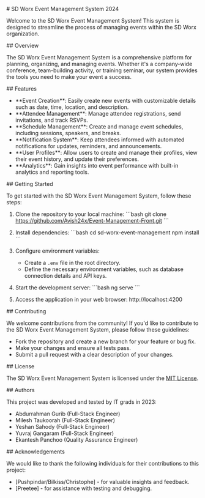 \# SD Worx Event Management System 2024

Welcome to the SD Worx Event Management System! This system is designed to streamline the process of managing events within the SD Worx organization.

\## Overview

The SD Worx Event Management System is a comprehensive platform for planning, organizing, and managing events. Whether it's a company-wide conference, team-building activity, or training seminar, our system provides the tools you need to make your event a success.

\## Features

- \*\*Event Creation\*\*: Easily create new events with customizable details such as date, time, location, and description.
- \*\*Attendee Management\*\*: Manage attendee registrations, send invitations, and track RSVPs.
- \*\*Schedule Management\*\*: Create and manage event schedules, including sessions, speakers, and breaks.
- \*\*Notification System\*\*: Keep attendees informed with automated notifications for updates, reminders, and announcements.
- \*\*User Profiles\*\*: Allow users to create and manage their profiles, view their event history, and update their preferences.
- \*\*Analytics\*\*: Gain insights into event performance with built-in analytics and reporting tools.

\## Getting Started

To get started with the SD Worx Event Management System, follow these steps:

1. Clone the repository to your local machine:
   \```bash
   git clone https://github.com/Avish24x/Event-Management-Front.git
   \```

2. Install dependencies:
   \```bash
   cd sd-worx-event-management
   npm install
   \```

3. Configure environment variables:
   - Create a `.env` file in the root directory.
   - Define the necessary environment variables, such as database connection details and API keys.

4. Start the development server:
   \```bash
   ng serve
   \```

5. Access the application in your web browser: http://localhost:4200


\## Contributing

We welcome contributions from the community! If you'd like to contribute to the SD Worx Event Management System, please follow these guidelines:

- Fork the repository and create a new branch for your feature or bug fix.
- Make your changes and ensure all tests pass.
- Submit a pull request with a clear description of your changes.

\## License

The SD Worx Event Management System is licensed under the [MIT License](LICENSE).

\## Authors

This project was developed and tested by IT grads in 2023:
- Abdurrahman Gurib (Full-Stack Engineer)
- Milesh Taukoorah (Full-Stack Engineer)
- Yeshan Sahody (Full-Stack Engineer)
- Yuvraj Gangaram (Full-Stack Engineer)
- Ekantesh Panchoo (Quality Assurance Engineer)

\## Acknowledgements

We would like to thank the following individuals for their contributions to this project:
- [Pushpindar/Bilkiss/Christophe] - for valuable insights and feedback.
- [Preetee] - for assistance with testing and debugging.

   
